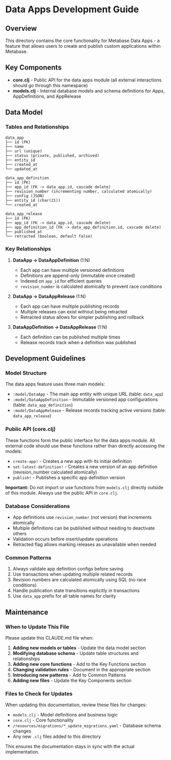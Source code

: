 # Data Apps Development Guide

## Overview

This directory contains the core functionality for Metabase Data Apps - a feature that allows users to create and publish custom applications within Metabase.

## Key Components

- **core.clj** - Public API for the data apps module (all external interactions should go through this namespace)
- **models.clj** - Internal database models and schema definitions for Apps, AppDefinitions, and AppRelease

## Data Model

### Tables and Relationships

```
data_app
├── id (PK)
├── name
├── url (unique)
├── status (private, published, archived)
├── entity_id
├── created_at
└── updated_at

data_app_definition
├── id (PK)
├── app_id (FK -> data_app.id, cascade delete)
├── revision_number (incrementing number, calculated atomically)
├── config (JSON)
├── entity_id (char(21))
└── created_at

data_app_release
├── id (PK)
├── app_id (FK -> data_app.id, cascade delete)
├── app_definition_id (FK -> data_app_definition.id, cascade delete)
├── published_at
└── retracted (boolean, default false)
```

### Key Relationships

1. **DataApp → DataAppDefinition** (1:N)
   - Each app can have multiple versioned definitions
   - Definitions are append-only (immutable once created)
   - Indexed on `app_id` for efficient queries
   - `revision_number` is calculated atomically to prevent race conditions

2. **DataApp → DataAppRelease** (1:N)
   - Each app can have multiple publishing records
   - Multiple releases can exist without being retracted
   - Retracted status allows for simpler publishing and rollback

3. **DataAppDefinition → DataAppRelease** (1:N)
   - Each definition can be published multiple times
   - Release records track when a definition was published

## Development Guidelines

### Model Structure

The data apps feature uses three main models:
- `:model/DataApp` - The main app entity with unique URL (table: `data_app`)
- `:model/DataAppDefinition` - Immutable versioned app configurations (table: `data_app_definition`)
- `:model/DataAppRelease` - Release records tracking active versions (table: `data_app_release`)

### Public API (core.clj)

These functions form the public interface for the data apps module. All external code should use these functions rather than directly accessing the models:

- `create-app!` - Creates a new app with its initial definition
- `set-latest-definition!` - Creates a new version of an app definition (revision_number calculated atomically)
- `publish!` - Publishes a specific app definition version

**Important:** Do not import or use functions from `models.clj` directly outside of this module. Always use the public API in `core.clj`.

### Database Considerations

- App definitions use `revision_number` (not version) that increments atomically
- Multiple definitions can be published without needing to deactivate others
- Validation occurs before insert/update operations
- Retracted flag allows marking releases as unavailable when needed

### Common Patterns

1. Always validate app definition configs before saving
2. Use transactions when updating multiple related records
3. Revision numbers are calculated atomically using SQL (no race conditions)
4. Handle publication state transitions explicitly in transactions
5. Use `data_app` prefix for all table names for clarity

## Maintenance

### When to Update This File

Please update this CLAUDE.md file when:

1. **Adding new models or tables** - Update the data model section
2. **Modifying database schema** - Update table structures and relationships
3. **Adding new core functions** - Add to the Key Functions section
4. **Changing validation rules** - Document in the appropriate section
5. **Introducing new patterns** - Add to Common Patterns
6. **Adding new files** - Update the Key Components section

### Files to Check for Updates

When updating this documentation, review these files for changes:
- `models.clj` - Model definitions and business logic
- `core.clj` - Core functionality
- `/resources/migrations/*_update_migrations.yaml` - Database schema changes
- Any new `.clj` files added to this directory

This ensures the documentation stays in sync with the actual implementation.
